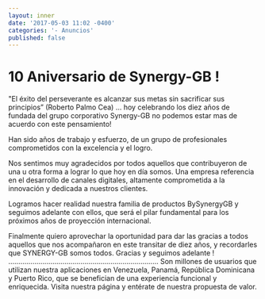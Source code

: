 ```yaml
---
layout: inner
date: '2017-05-03 11:02 -0400'
categories: '- Anuncios'
published: false
---
```

# 10 Aniversario de Synergy-GB !

"El éxito del perseverante es alcanzar sus metas sin sacrificar sus principios” (Roberto Palmo Cea) ... hoy celebrando los diez años de fundada del grupo corporativo Synergy-GB no podemos estar mas de acuerdo con este pensamiento!

Han sido años de trabajo y esfuerzo, de un grupo de profesionales comprometidos con la excelencia y el logro.

Nos sentimos muy agradecidos por todos aquellos que contribuyeron de una u otra forma a lograr lo que hoy en día somos. Una empresa referencia en el desarrollo de canales digitales, altamente comprometida a la innovación y dedicada a nuestros clientes.

Logramos hacer realidad nuestra familia de productos BySynergyGB y seguimos adelante con ellos, que será el pilar fundamental para los próximos años de proyección internacional.

Finalmente quiero aprovechar la oportunidad para dar las gracias a todos aquellos que nos acompañaron en este transitar de diez años, y recordarles que SYNERGY-GB somos todos. Gracias y seguimos adelante ! ………………………………………………………………… Son millones de usuarios que utilizan nuestra aplicaciones en Venezuela, Panamá, República Dominicana y Puerto Rico, que se benefician de una experiencia funcional y enriquecida. Visita nuestra página y entérate de nuestra propuesta de valor.
